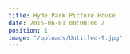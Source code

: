 ```yaml
---
title: Hyde Park Picture House
date: 2015-06-01 00:00:00 Z
position: 1
image: "/uploads/Untitled-9.jpg"
---
```



